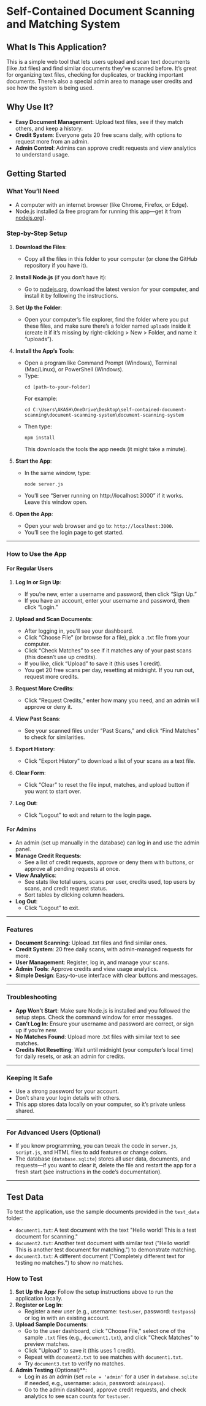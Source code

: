 # Self-Contained Document Scanning and Matching System

## What Is This Application?
This is a simple web tool that lets users upload and scan text documents (like .txt files) and find similar documents they’ve scanned before. It’s great for organizing text files, checking for duplicates, or tracking important documents. There’s also a special admin area to manage user credits and see how the system is being used.

## Why Use It?
- **Easy Document Management**: Upload text files, see if they match others, and keep a history.
- **Credit System**: Everyone gets 20 free scans daily, with options to request more from an admin.
- **Admin Control**: Admins can approve credit requests and view analytics to understand usage.

## Getting Started

### What You’ll Need
- A computer with an internet browser (like Chrome, Firefox, or Edge).
- Node.js installed (a free program for running this app—get it from [nodejs.org](https://nodejs.org/)).

### Step-by-Step Setup
1. **Download the Files**:
   - Copy all the files in this folder to your computer (or clone the GitHub repository if you have it).

2. **Install Node.js** (if you don’t have it):
   - Go to [nodejs.org](https://nodejs.org/), download the latest version for your computer, and install it by following the instructions.

3. **Set Up the Folder**:
   - Open your computer’s file explorer, find the folder where you put these files, and make sure there’s a folder named `uploads` inside it (create it if it’s missing by right-clicking > New > Folder, and name it “uploads”).

4. **Install the App’s Tools**:
   - Open a program like Command Prompt (Windows), Terminal (Mac/Linux), or PowerShell (Windows).
   - Type:
     ```
     cd [path-to-your-folder]
     ```
     For example:
     ```
     cd C:\Users\AKASH\OneDrive\Desktop\self-contained-document-scanning\document-scanning-system\document-scanning-system
     ```
   - Then type:
     ```
     npm install
     ```
     This downloads the tools the app needs (it might take a minute).

5. **Start the App**:
   - In the same window, type:
     ```
     node server.js
     ```
   - You’ll see “Server running on http://localhost:3000” if it works. Leave this window open.

6. **Open the App**:
   - Open your web browser and go to: `http://localhost:3000`.
   - You’ll see the login page to get started.

---

### How to Use the App

#### For Regular Users
1. **Log In or Sign Up**:
   - If you’re new, enter a username and password, then click “Sign Up.”
   - If you have an account, enter your username and password, then click “Login.”

2. **Upload and Scan Documents**:
   - After logging in, you’ll see your dashboard.
   - Click “Choose File” (or browse for a file), pick a .txt file from your computer.
   - Click “Check Matches” to see if it matches any of your past scans (this doesn’t use up credits).
   - If you like, click “Upload” to save it (this uses 1 credit).
   - You get 20 free scans per day, resetting at midnight. If you run out, request more credits.

3. **Request More Credits**:
   - Click “Request Credits,” enter how many you need, and an admin will approve or deny it.

4. **View Past Scans**:
   - See your scanned files under “Past Scans,” and click “Find Matches” to check for similarities.

5. **Export History**:
   - Click “Export History” to download a list of your scans as a text file.

6. **Clear Form**:
   - Click “Clear” to reset the file input, matches, and upload button if you want to start over.

7. **Log Out**:
   - Click “Logout” to exit and return to the login page.

#### For Admins
- An admin (set up manually in the database) can log in and use the admin panel.
- **Manage Credit Requests**:
  - See a list of credit requests, approve or deny them with buttons, or approve all pending requests at once.
- **View Analytics**:
  - See stats like total users, scans per user, credits used, top users by scans, and credit request status.
  - Sort tables by clicking column headers.
- **Log Out**:
  - Click “Logout” to exit.

---

### Features
- **Document Scanning**: Upload .txt files and find similar ones.
- **Credit System**: 20 free daily scans, with admin-managed requests for more.
- **User Management**: Register, log in, and manage your scans.
- **Admin Tools**: Approve credits and view usage analytics.
- **Simple Design**: Easy-to-use interface with clear buttons and messages.

---

### Troubleshooting
- **App Won’t Start**: Make sure Node.js is installed and you followed the setup steps. Check the command window for error messages.
- **Can’t Log In**: Ensure your username and password are correct, or sign up if you’re new.
- **No Matches Found**: Upload more .txt files with similar text to see matches.
- **Credits Not Resetting**: Wait until midnight (your computer’s local time) for daily resets, or ask an admin for credits.

---

### Keeping It Safe
- Use a strong password for your account.
- Don’t share your login details with others.
- This app stores data locally on your computer, so it’s private unless shared.

---

### For Advanced Users (Optional)
- If you know programming, you can tweak the code in `server.js`, `script.js`, and HTML files to add features or change colors.
- The database (`database.sqlite`) stores all user data, documents, and requests—if you want to clear it, delete the file and restart the app for a fresh start (see instructions in the code’s documentation).

---

## Test Data

To test the application, use the sample documents provided in the `test_data` folder:

- `document1.txt`: A test document with the text "Hello world! This is a test document for scanning."
- `document2.txt`: Another test document with similar text ("Hello world! This is another test document for matching.") to demonstrate matching.
- `document3.txt`: A different document ("Completely different text for testing no matches.") to show no matches.

### How to Test
1. **Set Up the App**: Follow the setup instructions above to run the application locally.
2. **Register or Log In**:
   - Register a new user (e.g., username: `testuser`, password: `testpass`) or log in with an existing account.
3. **Upload Sample Documents**:
   - Go to the user dashboard, click "Choose File," select one of the sample `.txt` files (e.g., `document1.txt`), and click "Check Matches" to preview matches.
   - Click "Upload" to save it (this uses 1 credit).
   - Repeat with `document2.txt` to see matches with `document1.txt`.
   - Try `document3.txt` to verify no matches.
4. **Admin Testing** (Optional)**:
   - Log in as an admin (set `role = 'admin'` for a user in `database.sqlite` if needed, e.g., username: `admin`, password: `adminpass`).
   - Go to the admin dashboard, approve credit requests, and check analytics to see scan counts for `testuser`.
